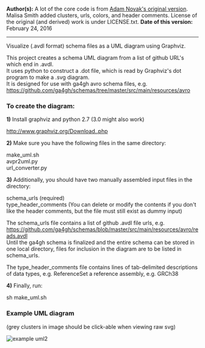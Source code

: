 **Author(s):** A lot of the core code is from [Adam Novak's original version](https://github.com/ga4gh/schemas/pull/297). Malisa Smith added clusters, urls, colors, and header comments. License of the original (and derived) work is under LICENSE.txt.
**Date of this version:** February 24, 2016

* * * * * * * * * *

Visualize (.avdl format) schema files as a UML diagram using Graphviz.

This project creates a schema UML diagram from a list of github URL's which end in .avdl.  
It uses python to construct a .dot file, which is read by Graphviz's dot program to make a .svg diagram.  
It is designed for use with ga4gh avro schema files, e.g. https://github.com/ga4gh/schemas/tree/master/src/main/resources/avro

### To create the diagram:

**1)** Install graphviz and python 2.7 (3.0 might also work)

http://www.graphviz.org/Download..php

**2)** Make sure you have the following files in the same directory:

make_uml.sh  
avpr2uml.py  
url_converter.py  

**3)** Additionally, you should have two manually assembled input files in the directory:

schema_urls (required)  
type_header_comments (You can delete or modify the contents if you don't like the header comments, but the file must still exist as dummy input)

The schema_urls file contains a list of github .avdl file urls, e.g.   https://github.com/ga4gh/schemas/blob/master/src/main/resources/avro/reads.avdl  
Until the ga4gh schema is finalized and the entire schema can be stored in one local directory, files for inclusion in the diagram are to be listed in schema_urls.

The type_header_comments file contains lines of tab-delimited descriptions of data types, e.g. ReferenceSet	a reference assembly, e.g. GRCh38

**4)** Finally, run:

sh make_uml.sh

### Example UML diagram  
 
(grey clusters in image should be click-able when viewing raw svg)

![example uml2](https://cdn.rawgit.com/malisas/schema-uml/master/example_svgs/master_uml_2016-02-25.svg)
